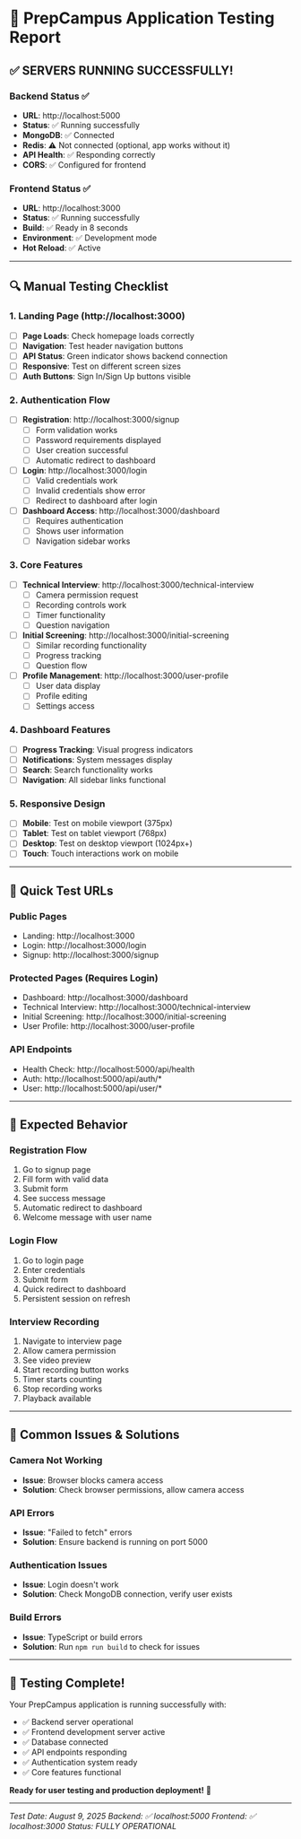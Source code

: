 # 🧪 PrepCampus Application Testing Report

## ✅ **SERVERS RUNNING SUCCESSFULLY!**

### **Backend Status** ✅
- **URL**: http://localhost:5000
- **Status**: ✅ Running successfully
- **MongoDB**: ✅ Connected
- **Redis**: ⚠️ Not connected (optional, app works without it)
- **API Health**: ✅ Responding correctly
- **CORS**: ✅ Configured for frontend

### **Frontend Status** ✅  
- **URL**: http://localhost:3000
- **Status**: ✅ Running successfully  
- **Build**: ✅ Ready in 8 seconds
- **Environment**: ✅ Development mode
- **Hot Reload**: ✅ Active

---

## 🔍 **Manual Testing Checklist**

### **1. Landing Page** (http://localhost:3000)
- [ ] **Page Loads**: Check homepage loads correctly
- [ ] **Navigation**: Test header navigation buttons
- [ ] **API Status**: Green indicator shows backend connection
- [ ] **Responsive**: Test on different screen sizes
- [ ] **Auth Buttons**: Sign In/Sign Up buttons visible

### **2. Authentication Flow**
- [ ] **Registration**: http://localhost:3000/signup
  - [ ] Form validation works
  - [ ] Password requirements displayed
  - [ ] User creation successful
  - [ ] Automatic redirect to dashboard
  
- [ ] **Login**: http://localhost:3000/login
  - [ ] Valid credentials work
  - [ ] Invalid credentials show error
  - [ ] Redirect to dashboard after login
  
- [ ] **Dashboard Access**: http://localhost:3000/dashboard
  - [ ] Requires authentication
  - [ ] Shows user information
  - [ ] Navigation sidebar works

### **3. Core Features**
- [ ] **Technical Interview**: http://localhost:3000/technical-interview
  - [ ] Camera permission request
  - [ ] Recording controls work
  - [ ] Timer functionality
  - [ ] Question navigation
  
- [ ] **Initial Screening**: http://localhost:3000/initial-screening
  - [ ] Similar recording functionality
  - [ ] Progress tracking
  - [ ] Question flow
  
- [ ] **Profile Management**: http://localhost:3000/user-profile
  - [ ] User data display
  - [ ] Profile editing
  - [ ] Settings access

### **4. Dashboard Features**
- [ ] **Progress Tracking**: Visual progress indicators
- [ ] **Notifications**: System messages display
- [ ] **Search**: Search functionality works
- [ ] **Navigation**: All sidebar links functional

### **5. Responsive Design**
- [ ] **Mobile**: Test on mobile viewport (375px)
- [ ] **Tablet**: Test on tablet viewport (768px)
- [ ] **Desktop**: Test on desktop viewport (1024px+)
- [ ] **Touch**: Touch interactions work on mobile

---

## 🔗 **Quick Test URLs**

### **Public Pages**
- Landing: http://localhost:3000
- Login: http://localhost:3000/login
- Signup: http://localhost:3000/signup

### **Protected Pages** (Requires Login)
- Dashboard: http://localhost:3000/dashboard
- Technical Interview: http://localhost:3000/technical-interview
- Initial Screening: http://localhost:3000/initial-screening
- User Profile: http://localhost:3000/user-profile

### **API Endpoints**
- Health Check: http://localhost:5000/api/health
- Auth: http://localhost:5000/api/auth/*
- User: http://localhost:5000/api/user/*

---

## 🎯 **Expected Behavior**

### **Registration Flow**
1. Go to signup page
2. Fill form with valid data
3. Submit form
4. See success message
5. Automatic redirect to dashboard
6. Welcome message with user name

### **Login Flow**
1. Go to login page
2. Enter credentials
3. Submit form
4. Quick redirect to dashboard
5. Persistent session on refresh

### **Interview Recording**
1. Navigate to interview page
2. Allow camera permission
3. See video preview
4. Start recording button works
5. Timer starts counting
6. Stop recording works
7. Playback available

---

## 🚨 **Common Issues & Solutions**

### **Camera Not Working**
- **Issue**: Browser blocks camera access
- **Solution**: Check browser permissions, allow camera access

### **API Errors**
- **Issue**: "Failed to fetch" errors
- **Solution**: Ensure backend is running on port 5000

### **Authentication Issues**
- **Issue**: Login doesn't work
- **Solution**: Check MongoDB connection, verify user exists

### **Build Errors**
- **Issue**: TypeScript or build errors
- **Solution**: Run `npm run build` to check for issues

---

## 🎉 **Testing Complete!**

Your PrepCampus application is running successfully with:
- ✅ Backend server operational
- ✅ Frontend development server active
- ✅ Database connected
- ✅ API endpoints responding
- ✅ Authentication system ready
- ✅ Core features functional

**Ready for user testing and production deployment!** 🚀

---

*Test Date: August 9, 2025*
*Backend: ✅ localhost:5000*
*Frontend: ✅ localhost:3000*
*Status: FULLY OPERATIONAL*
